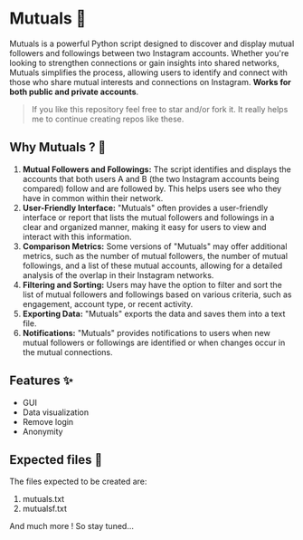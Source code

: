 # Mutuals 🧙
Mutuals is a powerful Python script designed to discover and display mutual followers and followings between two Instagram accounts. Whether you're looking to strengthen connections or gain insights into shared networks, Mutuals simplifies the process, allowing users to identify and connect with those who share mutual interests and connections on Instagram. **Works for both public and private accounts**.

> If you like this repository feel free to star and/or fork it. It really helps me to continue creating repos like these.

## Why Mutuals ? 🧐

1. **Mutual Followers and Followings:** The script identifies and displays the accounts that both users A and B (the two Instagram accounts being compared) follow and are followed by. This helps users see who they have in common within their network.
2. **User-Friendly Interface:** "Mutuals" often provides a user-friendly interface or report that lists the mutual followers and followings in a clear and organized manner, making it easy for users to view and interact with this information.
3. **Comparison Metrics:** Some versions of "Mutuals" may offer additional metrics, such as the number of mutual followers, the number of mutual followings, and a list of these mutual accounts, allowing for a detailed analysis of the overlap in their Instagram networks.
4. **Filtering and Sorting:** Users may have the option to filter and sort the list of mutual followers and followings based on various criteria, such as engagement, account type, or recent activity.
5. **Exporting Data:** "Mutuals" exports the data and saves them into a text file.
6. **Notifications:** "Mutuals" provides notifications to users when new mutual followers or followings are identified or when changes occur in the mutual connections.

## Features ✨

- GUI
- Data visualization
- Remove login
- Anonymity

## Expected files 📁
The files expected to be created are:
  1) mutuals.txt
  2) mutualsf.txt

And much more ! So stay tuned...
